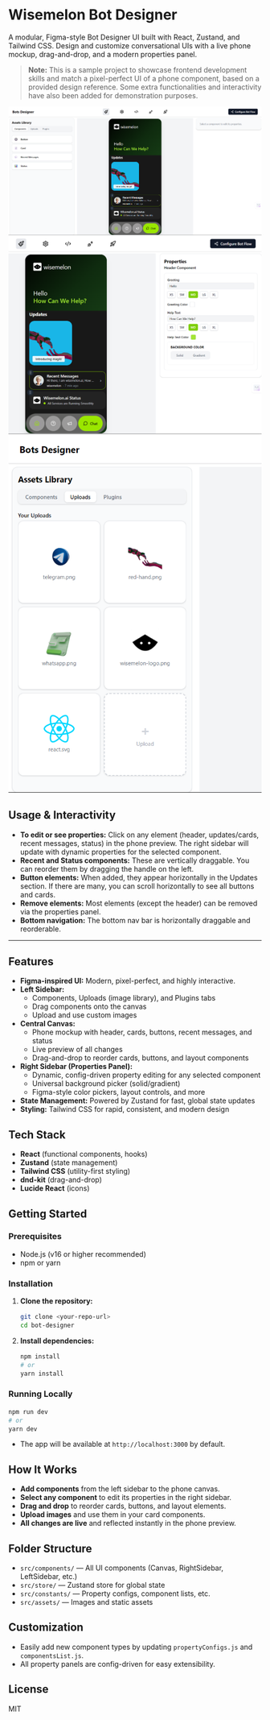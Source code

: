 # Wisemelon Bot Designer

A modular, Figma-style Bot Designer UI built with React, Zustand, and Tailwind CSS. Design and customize conversational UIs with a live phone mockup, drag-and-drop, and a modern properties panel.

> **Note:** This is a sample project to showcase frontend development skills and match a pixel-perfect UI of a phone component, based on a provided design reference. Some extra functionalities and interactivity have also been added for demonstration purposes.

![Design Screenshot](src/assets/screenshots/1.png)
![Design Screenshot](src/assets/screenshots/2.png)
![Design Screenshot](src/assets/screenshots/3.png)

## Usage & Interactivity

- **To edit or see properties:** Click on any element (header, updates/cards, recent messages, status) in the phone preview. The right sidebar will update with dynamic properties for the selected component.
- **Recent and Status components:** These are vertically draggable. You can reorder them by dragging the handle on the left.
- **Button elements:** When added, they appear horizontally in the Updates section. If there are many, you can scroll horizontally to see all buttons and cards.
- **Remove elements:** Most elements (except the header) can be removed via the properties panel.
- **Bottom navigation:** The bottom nav bar is horizontally draggable and reorderable.

---

## Features

- **Figma-inspired UI:** Modern, pixel-perfect, and highly interactive.
- **Left Sidebar:**
  - Components, Uploads (image library), and Plugins tabs
  - Drag components onto the canvas
  - Upload and use custom images
- **Central Canvas:**
  - Phone mockup with header, cards, buttons, recent messages, and status
  - Live preview of all changes
  - Drag-and-drop to reorder cards, buttons, and layout components
- **Right Sidebar (Properties Panel):**
  - Dynamic, config-driven property editing for any selected component
  - Universal background picker (solid/gradient)
  - Figma-style color pickers, layout controls, and more
- **State Management:** Powered by Zustand for fast, global state updates
- **Styling:** Tailwind CSS for rapid, consistent, and modern design

## Tech Stack

- **React** (functional components, hooks)
- **Zustand** (state management)
- **Tailwind CSS** (utility-first styling)
- **dnd-kit** (drag-and-drop)
- **Lucide React** (icons)

## Getting Started

### Prerequisites

- Node.js (v16 or higher recommended)
- npm or yarn

### Installation

1. **Clone the repository:**
   ```bash
   git clone <your-repo-url>
   cd bot-designer
   ```
2. **Install dependencies:**
   ```bash
   npm install
   # or
   yarn install
   ```

### Running Locally

```bash
npm run dev
# or
yarn dev
```

- The app will be available at `http://localhost:3000` by default.

## How It Works

- **Add components** from the left sidebar to the phone canvas.
- **Select any component** to edit its properties in the right sidebar.
- **Drag and drop** to reorder cards, buttons, and layout elements.
- **Upload images** and use them in your card components.
- **All changes are live** and reflected instantly in the phone preview.

## Folder Structure

- `src/components/` — All UI components (Canvas, RightSidebar, LeftSidebar, etc.)
- `src/store/` — Zustand store for global state
- `src/constants/` — Property configs, component lists, etc.
- `src/assets/` — Images and static assets

## Customization

- Easily add new component types by updating `propertyConfigs.js` and `componentsList.js`.
- All property panels are config-driven for easy extensibility.

## License

MIT
